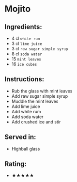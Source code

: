 # Mojito

## Ingredients:
- 4 cl `white rum`
- 3 cl `lime juice`
- 3 cl `raw sugar simple syrup`
- 8 cl `soda water`
- 15 `mint leaves`
- 16 `ice cubes`

## Instructions:
- Rub the glass with mint leaves
- Add raw sugar simple syrup
- Muddle the mint leaves
- Add lime juice
- Add white rum
- Add soda water
- Add crushed ice and stir

## Served in:
- Highball glass

## Rating:
- ★★★★★